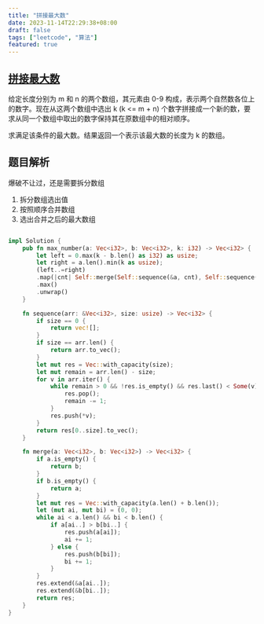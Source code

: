 ```yaml
---
title: "拼接最大数"
date: 2023-11-14T22:29:38+08:00
draft: false
tags: ["leetcode", "算法"]
featured: true
---
```


## [拼接最大数](https://leetcode.cn/problems/create-maximum-number/)

给定长度分别为 m 和 n 的两个数组，其元素由 0-9 构成，表示两个自然数各位上的数字。现在从这两个数组中选出 k (k <= m + n) 个数字拼接成一个新的数，要求从同一个数组中取出的数字保持其在原数组中的相对顺序。

求满足该条件的最大数。结果返回一个表示该最大数的长度为 k 的数组。

## 题目解析

爆破不让过，还是需要拆分数组
1. 拆分数组选出值
2. 按照顺序合并数组
3. 选出合并之后的最大数组

```rust

impl Solution {
    pub fn max_number(a: Vec<i32>, b: Vec<i32>, k: i32) -> Vec<i32> {
        let left = 0.max(k - b.len() as i32) as usize;
        let right = a.len().min(k as usize);
        (left..=right)
        .map(|cnt| Self::merge(Self::sequence(&a, cnt), Self::sequence(&b, k as usize - cnt)))
        .max()
        .unwrap()
    }

    fn sequence(arr: &Vec<i32>, size: usize) -> Vec<i32> {
        if size == 0 {
            return vec![];
        }
        if size == arr.len() {
            return arr.to_vec();
        }
        let mut res = Vec::with_capacity(size);
        let mut remain = arr.len() - size;
        for v in arr.iter() {
            while remain > 0 && !res.is_empty() && res.last() < Some(v) {
                res.pop();
                remain -= 1;
            }
            res.push(*v);
        }
        return res[0..size].to_vec();
    }

    fn merge(a: Vec<i32>, b: Vec<i32>) -> Vec<i32> {
        if a.is_empty() {
            return b;
        }
        if b.is_empty() {
            return a;
        }
        let mut res = Vec::with_capacity(a.len() + b.len());
        let (mut ai, mut bi) = (0, 0);
        while ai < a.len() && bi < b.len() {
            if a[ai..] > b[bi..] {
                res.push(a[ai]);
                ai += 1;
            } else {
                res.push(b[bi]);
                bi += 1;
            }
        }
        res.extend(&a[ai..]);
        res.extend(&b[bi..]);
        return res;
    }
}
```

